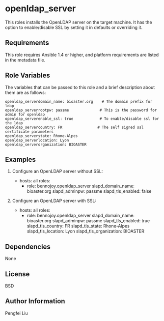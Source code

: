 openldap_server
===============

This roles installs the OpenLDAP server on the target machine. It has the
option to enable/disable SSL by setting it in defaults or overriding it.

Requirements
------------

This role requires Ansible 1.4 or higher, and platform requirements are listed
in the metadata file.

Role Variables
--------------

The variables that can be passed to this role and a brief description about
them are as follows:

    openldap_serverdomain_name: bioaster.org    # The domain prefix for ldap
    openldap_serverrootpw: passme              # This is the password for admin for openldap
    openldap_serverenable_ssl: true            # To enable/disable ssl for the ldap
    openldap_servercountry: FR                # The self signed ssl certificate parameters
    openldap_serverstate: Rhone-Alpes
    openldap_serverlocation: Lyon
    openldap_serverorganization: BIOASTER


Examples
--------

1) Configure an OpenLDAP server without SSL:

    - hosts: all
      roles:
      - role: bennojoy.openldap_server
        slapd_domain_name: bioaster.org
        slapd_adminpw: passme
        slapd_tls_enabled: false
       
2) Configure an OpenLDAP server with SSL:

    - hosts: all
      roles:
      - role: bennojoy.openldap_server
        slapd_domain_name: bioaster.org
        slapd_adminpw: passme
        slapd_tls_enabled: true
        slapd_tls_country: FR
        slapd_tls_state: Rhone-Alpes
        slapd_tls_location: Lyon
        slapd_tls_organization: BIOASTER

Dependencies
------------

None

License
-------

BSD

Author Information
------------------

Pengfei Liu


